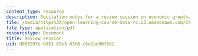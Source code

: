```yaml
---
content_type: resource
description: Recitation notes for a review session on economic growth.
file: /media/https%3A/open-learning-course-data-rc.s3.amazonaws.com/14-452-economic-growth-fall-2016/d083297eb85169e383b0c5e2ae90f8d1_MIT14_452F16_rec_review.pdf
file_type: application/pdf
resourcetype: Document
title: Review session
uid: d083297e-b851-69e3-83b0-c5e2ae90f8d1
---
```

